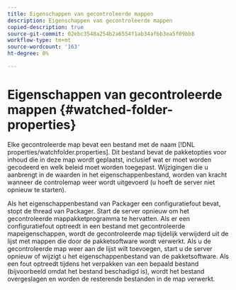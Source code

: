```yaml
---
title: Eigenschappen van gecontroleerde mappen
description: Eigenschappen van gecontroleerde mappen
copied-description: true
source-git-commit: 02ebc3548a254b2a6554f1ab34afbb3ea5f09bb8
workflow-type: tm+mt
source-wordcount: '163'
ht-degree: 0%

---
```


# Eigenschappen van gecontroleerde mappen {#watched-folder-properties}

Elke gecontroleerde map bevat een bestand met de naam [!DNL properties/watchfolder.properties]. Dit bestand bevat de pakketopties voor inhoud die in deze map wordt geplaatst, inclusief wat er moet worden gecodeerd en welk beleid moet worden toegepast. Wijzigingen die u aanbrengt in de waarden in het eigenschappenbestand, worden van kracht wanneer de controlemap weer wordt uitgevoerd (u hoeft de server niet opnieuw te starten).

Als het eigenschappenbestand van Packager een configuratiefout bevat, stopt de thread van Packager. Start de server opnieuw om het gecontroleerde mappakketprogramma te hervatten. Als er een configuratiefout optreedt in een bestand met gecontroleerde mapeigenschappen, wordt de gecontroleerde map tijdelijk verwijderd uit de lijst met mappen die door de pakketsoftware wordt verwerkt. Als u de gecontroleerde map weer aan de lijst wilt toevoegen, start u de server opnieuw of wijzigt u het eigenschappenbestand van de pakketsoftware. Als een fout optreedt tijdens het verpakken van een bepaald bestand (bijvoorbeeld omdat het bestand beschadigd is), wordt het bestand overgeslagen en worden de resterende bestanden in de map verwerkt.

